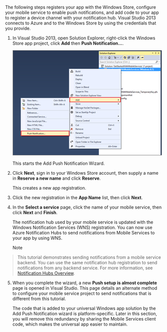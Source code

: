 The following steps registers your app with the Windows Store, configure your mobile service to enable push notifications, and add code to your app to register a device channel with your notification hub. Visual Studio 2013 connects to Azure and to the Windows Store by using the credentials that you provide. 

1. In Visual Studio 2013, open Solution Explorer, right-click the Windows Store app project, click **Add** then **Push Notification...**. 

    ![Add Push Notification wizard in Visual Studio 2013](./media/mobile-services-create-new-push-vs2013/mobile-add-push-notifications-vs2013.png)

    This starts the Add Push Notification Wizard.

2. Click **Next**, sign in to your Windows Store account, then supply a name in **Reserve a new name** and click **Reserve**.

    This creates a new app registration.

3. Click the new registration in the **App Name** list, then click **Next**.

4. In the **Select a service** page, click the name of your mobile service, then click **Next** and **Finish**. 

    The notification hub used by your mobile service is updated with the Windows Notification Services (WNS) registration. You can now use Azure Notification Hubs to send notifications from Mobile Services to your app by using WNS. 

   > [!NOTE]
> This tutorial demonstrates sending notifications from a mobile service backend. You can use the same notification hub registration to send notifications from any backend service. For more information, see [Notification Hubs Overview](http://msdn.microsoft.com/library/azure/jj927170.aspx).
> 
5. When you complete the wizard, a new **Push setup is almost complete** page is opened in Visual Studio. This page details an alternate method to configure your mobile service project to send notifications that is different from this tutorial. 

    The code that is added to your universal Windows app solution by the Add Push Notification wizard is platform-specific. Later in this section, you will remove this redundancy by sharing the Mobile Services client code, which makes the universal app easier to maintain.  


<!-- URLs. -->

[Get started with Mobile Services]: /develop/mobile/tutorials/get-started/
[Get started with data]: /develop/mobile/tutorials/get-started-with-data-dotnet/
